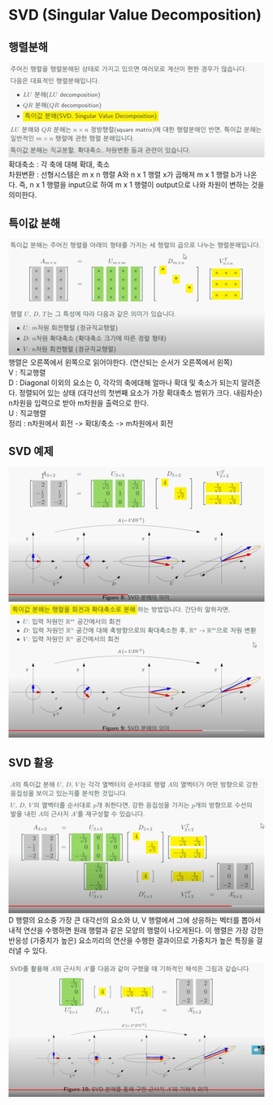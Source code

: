 # SVD (Singular Value Decomposition)
## 행렬분해
![img_23.png](../images/img_23.png)  
확대축소 : 각 축에 대해 확대, 축소  
차원변환 : 선형시스템은 m x n 행렬 A와 n x 1 행렬 x가 곱해져 m x 1 행렬 b가 나온다.
즉, n x 1 행렬을 input으로 하여 m x 1 행렬이 output으로 나와 차원이 변하는 것을 의미한다.

## 특이값 분해
![img_24.png](../images/img_24.png)  
행렬은 오른쪽에서 왼쪽으로 읽어야한다. (연산되는 순서가 오른쪽에서 왼쪽)  
V : 직교행렬  
D : Diagonal 이외의 요소는 0, 각각의 축에대해 얼마나 확대 및 축소가 되는지 알려준다. 정렬되어 있는 상태 (대각선의 첫번째 요소가 가장 확대축소 범위가 크다. 내림차순)
n차원을 입력으로 받아 m차원을 출력으로 한다.  
U : 직교행렬  
정리 : n차원에서 회전 -> 확대/축소 -> m차원에서 회전  

## SVD 예제
![img_25.png](../images/img_25.png)  
![img_26.png](../images/img_26.png)  

## SVD 활용
![img_27.png](../images/img_27.png)  
D 행렬의 요소중 가장 큰 대각선의 요소와 U, V 행렬에서 그에 상응하는 벡터를 뽑아서 내적 연산을 수행하면
원래 행렬과 같은 모양의 행렬이 나오게된다. 이 행렬은 가장 강한 반응성 (가중치가 높은) 요소끼리의 연산을 수행한 결과이므로
가중치가 높은 특징을 걸러낼 수 있다.  

![img_28.png](../images/img_28.png)